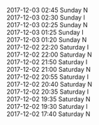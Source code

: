 2017-12-03 02:45 Sunday  N  
2017-12-03 02:30 Sunday  I  
2017-12-03 02:25 Sunday  N  
2017-12-03 01:25 Sunday  I  
2017-12-03 01:20 Sunday  N  
2017-12-02 22:20 Saturday  I  
2017-12-02 22:00 Saturday  N  
2017-12-02 21:50 Saturday  I  
2017-12-02 21:00 Saturday  N  
2017-12-02 20:55 Saturday  I  
2017-12-02 20:40 Saturday  N  
2017-12-02 20:35 Saturday  I  
2017-12-02 19:35 Saturday  N  
2017-12-02 19:30 Saturday  I  
2017-12-02 17:40 Saturday  N  
